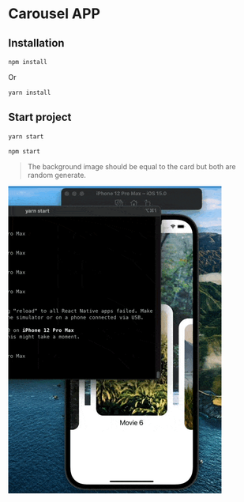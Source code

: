 # Carousel APP

## Installation

```sh
npm install 
```

Or

```sh
yarn install 
```

## Start project

```sh
yarn start
```

```sh
npm start
```

> The background image should be equal to the card but both are random generate.

![Example](./assets/test.gif)

